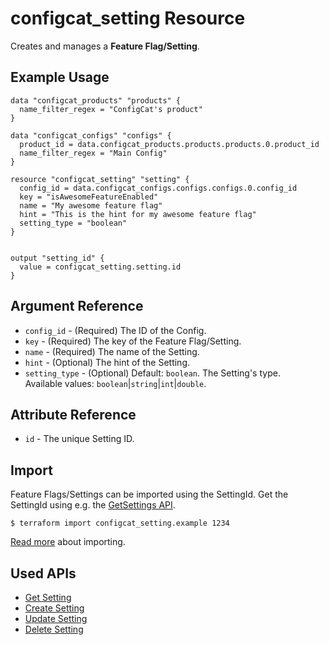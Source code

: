 # configcat_setting Resource

Creates and manages a **Feature Flag/Setting**.  

## Example Usage

```hcl
data "configcat_products" "products" {
  name_filter_regex = "ConfigCat's product"
}

data "configcat_configs" "configs" {
  product_id = data.configcat_products.products.products.0.product_id
  name_filter_regex = "Main Config"
}

resource "configcat_setting" "setting" {
  config_id = data.configcat_configs.configs.configs.0.config_id
  key = "isAwesomeFeatureEnabled"
  name = "My awesome feature flag"
  hint = "This is the hint for my awesome feature flag"
  setting_type = "boolean"
}


output "setting_id" {
  value = configcat_setting.setting.id
}
```

## Argument Reference

* `config_id` - (Required) The ID of the Config.
* `key` - (Required) The key of the Feature Flag/Setting.
* `name` - (Required) The name of the Setting.
* `hint` - (Optional) The hint of the Setting.
* `setting_type` - (Optional) Default: `boolean`. The Setting's type.  
Available values: `boolean`|`string`|`int`|`double`.

## Attribute Reference

* `id` - The unique Setting ID.

## Import

Feature Flags/Settings can be imported using the SettingId. Get the SettingId using e.g. the [GetSettings API](https://api.configcat.com/docs/#operation/get-settings).

```
$ terraform import configcat_setting.example 1234
```

[Read more](https://learn.hashicorp.com/tutorials/terraform/state-import) about importing.

## Used APIs
* [Get Setting](https://api.configcat.com/docs/index.html#operation/get-setting)
* [Create Setting](https://api.configcat.com/docs/index.html#operation/create-setting)
* [Update Setting](https://api.configcat.com/docs/index.html#operation/update-setting)
* [Delete Setting](https://api.configcat.com/docs/index.html#operation/delete-setting)
